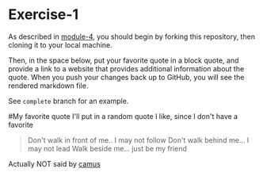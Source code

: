 # Exercise-1

As described in [module-4](https://github.com/INFO-201/m4-git-intro), you should begin by forking this repository, then cloning it to your local machine.

Then, in the space below, put your favorite quote in a block quote, and provide a link to a website that provides additional information about the quote. When you push your changes back up to GitHub, you will see the rendered markdown file.

See `complete` branch for an example.

#My favorite quote
I'll put in a random quote I like, since I don't have a favorite

>Don't walk in front of me.. I may not follow 
Don't walk behind me... I may not lead 
Walk beside me... just be my friend

Actually NOT said by [camus](http://www.huffingtonpost.com/lev-raphael/ridiculous-quote-alert_b_6928340.html)

